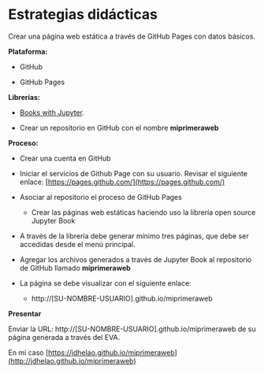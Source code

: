 # Estrategias didácticas

Crear una página web estática a través de GitHub Pages con datos básicos.

**Plataforma:**

* GitHub

* GitHub Pages


**Librerías:**

* [Books with Jupyter](https://jupyterbook.org/intro.html).

* Crear un repositorio en GitHub con el nombre **miprimeraweb**


**Proceso:**

* Crear una cuenta en GitHub

* Iniciar el servicios de Github Page con su usuario. Revisar el siguiente enlace: [https://pages.github.com/](https://pages.github.com/)

* Asociar al repositorio el proceso de GitHub Pages

  * Crear las páginas web estáticas haciendo uso la librería open source Jupyter Book

* A través de la librería debe generar mínimo tres páginas, que debe ser accedidas desde el menú principal.

* Agregar los archivos generados a través de Jupyter Book al repositorio de GitHub llamado **miprimeraweb**

* La página se debe visualizar con el siguiente enlace:

  * http://[SU-NOMBRE-USUARIO].github.io/miprimeraweb


**Presentar**

Enviar la URL: http://[SU-NOMBRE-USUARIO].github.io/miprimeraweb de su página generada a través del EVA.

En  mi caso [https://jdhelao.github.io/miprimeraweb](http://jdhelao.github.io/miprimeraweb)
